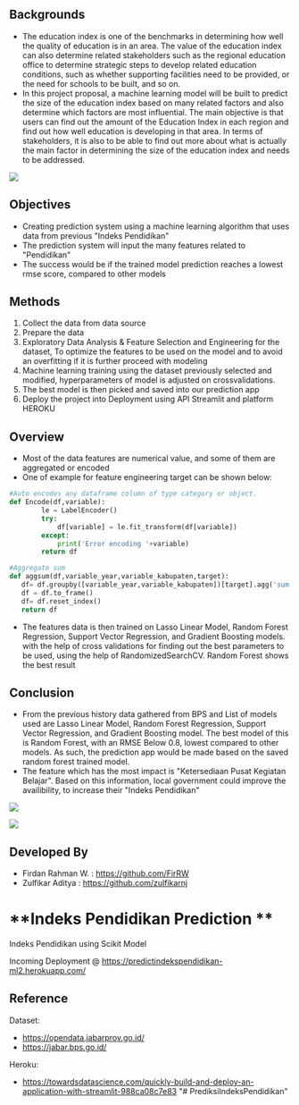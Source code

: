 ## **Backgrounds**
- The education index is one of the benchmarks in determining how well the quality of education is in an area. The value of the education index can also determine related stakeholders such as the regional education office to determine strategic steps to develop related education conditions, such as whether supporting facilities need to be provided, or the need for schools to be built, and so on.
- In this project proposal, a machine learning model will be built to predict the size of the education index based on many related factors and also determine which factors are most influential. The main objective is that users can find out the amount of the Education Index in each region and find out how well education is developing in that area. In terms of stakeholders, it is also to be able to find out more about what is actually the main factor in determining the size of the education index and needs to be addressed.

![](https://cdnwpedutorenews.gramedia.net/wp-content/uploads/2021/12/09103810/tujuan-pendidikan-nasional.jpg)


## **Objectives**
- Creating prediction system using a machine learning algorithm that uses data from previous "Indeks Pendidikan"
- The prediction system will input the many features related to "Pendidikan"
- The success would be if the trained model prediction reaches a lowest rmse score, compared to other models


## **Methods**
1. Collect the data from data source
2. Prepare the data
3. Exploratory Data Analysis & Feature Selection and Engineering for the dataset, To optimize the features to be used on the model and to avoid an overfitting if it is further proceed with modeling
4. Machine learning training using the dataset previously selected and modified, hyperparameters of model is adjusted on crossvalidations.
5. The best model is then picked and saved into our prediction app
6. Deploy the project into Deployment using API Streamlit and platform HEROKU

## **Overview**
- Most of the data features are numerical value, and some of them are aggregated or encoded
- One of example for feature engineering target can be shown below:
```python
#Auto encodes any dataframe column of type category or object.
def Encode(df,variable):
        le = LabelEncoder()
        try:
            df[variable] = le.fit_transform(df[variable])
        except:
            print('Error encoding '+variable)
        return df

#Aggregate sum
def aggsum(df,variable_year,variable_kabupaten,target):
   df= df.groupby([variable_year,variable_kabupaten])[target].agg('sum')
   df = df.to_frame()
   df= df.reset_index()
   return df
```
- The features data is then trained on Lasso Linear Model, Random Forest Regression, Support Vector Regression, and Gradient Boosting models. with the help of cross validations for finding out the best parameters to be used, using the help of RandomizedSearchCV. Random Forest shows the best result

## **Conclusion**
- From the previous history data gathered from BPS and List of models used are Lasso Linear Model, Random Forest Regression, Support Vector Regression, and Gradient Boosting model. The best model of this is  Random Forest, with an RMSE Below 0.8, lowest compared to other models. As such, the prediction app would be made based on the saved random forest trained model.
- The feature which has the most impact is "Ketersediaan Pusat Kegiatan Belajar". Based on this information, local government could improve the availibility, to increase their "Indeks Pendidikan"

![](https://i.ibb.co/Jd43XRV/Best-Feature.png)

![](https://i.ibb.co/RpwpVbX/Best-featuress.png)

## **Developed By**
- Firdan Rahman W. : https://github.com/FirRW
- Zulfikar Aditya : https://github.com/zulfikarnj

# **Indeks Pendidikan Prediction **
Indeks Pendidikan using Scikit Model

Incoming Deployment @ https://predictindekspendidikan-ml2.herokuapp.com/ 

## **Reference**
Dataset: 
- https://opendata.jabarprov.go.id/
- https://jabar.bps.go.id/

Heroku:
- https://towardsdatascience.com/quickly-build-and-deploy-an-application-with-streamlit-988ca08c7e83
"# PrediksiIndeksPendidikan" 
